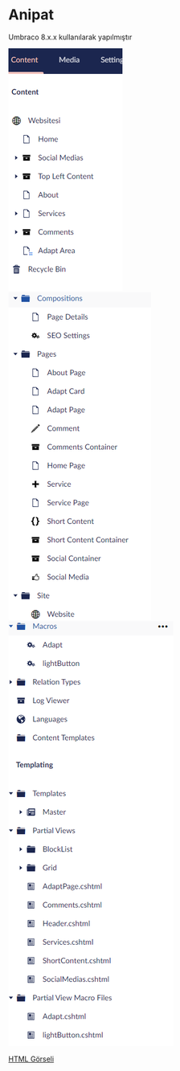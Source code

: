 # Anipat
 Umbraco 8.x.x kullanılarak yapılmıştır
 
 ![enter image description here](https://raw.githubusercontent.com/erkinakdeniz/Anipat/main/readme/anipat_1.png)
![enter image description here](https://raw.githubusercontent.com/erkinakdeniz/Anipat/main/readme/anipat_2.png)
![enter image description here](https://raw.githubusercontent.com/erkinakdeniz/Anipat/main/readme/anipat_3.png)

[HTML Görseli](https://github.com/erkinakdeniz/Anipat/blob/main/readme/screencapture-localhost-44311-2021-10-30-17_07_09.pdf)
